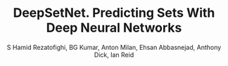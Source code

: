 ---
layout: pub
title: DeepSetNet. Predicting Sets With Deep Neural Networks
author: S Hamid Rezatofighi, BG Kumar, Anton Milan, Ehsan Abbasnejad, Anthony Dick, Ian Reid
year: 2017
paper_link: https://openaccess.thecvf.com/content_ICCV_2017/papers/Rezatofighi_DeepSetNet_Predicting_Sets_ICCV_2017_paper.pdf
paper_photo: DeepSetNet.jpg
publisher: IEEE International Conference on Computer Vision (ICCV17)
comments: false
category: blog
---